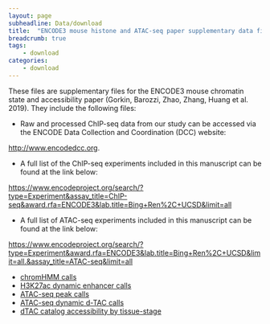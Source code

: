 ```yaml
---
layout: page
subheadline: Data/download
title:  "ENCODE3 mouse histone and ATAC-seq paper supplementary data files"
breadcrumb: true
tags:
    - download
categories:
    - download
---
```


These files are supplementary files for the ENCODE3 mouse chromatin state and accessibility paper (Gorkin, Barozzi, Zhao, Zhang, Huang et al. 2019). They include the following files:

- Raw and processed ChIP-seq data from our study can be accessed via the ENCODE Data Collection and Coordination (DCC) website:

<http://www.encodedcc.org>.
- A full list of the ChIP-seq experiments included in this manuscript can be found at the link below:

<https://www.encodeproject.org/search/?type=Experiment&assay_title=ChIP-seq&award.rfa=ENCODE3&lab.title=Bing+Ren%2C+UCSD&limit=all>
- A full list of ATAC-seq experiments included in this manuscript can be found at the link below:

<https://www.encodeproject.org/search/?type=Experiment&award.rfa=ENCODE3&lab.title=Bing+Ren%2C+UCSD&limit=all.&assay_title=ATAC-seq&limit=all>
- [chromHMM calls](http://enhancer.sdsc.edu/enhancer_export/ENCODE/chromHMM/)
- [H3K27ac dynamic enhancer calls](/renlab_website/download_files/ENCODE3_mouse_dynamic_H3K27ac_peaks.txt.gz)
- [ATAC-seq peak calls](http://enhancer.sdsc.edu/enhancer_export/ENCODE/ENCODE3_mouse_ATAC_peak_calls.tar.gz)
- [ATAC-seq dynamic d-TAC calls](/renlab_website/download_files/ENCODE3_mouse_dynamic_dTACs.txt.gz)
- [dTAC catalog accessibility by tissue-stage](/renlab_website/download_files/dTAC_catalog_accessibility_by_sample.tar.gz)
